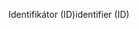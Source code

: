 <span data-ttu-id="94b06-101">Identifikátor (ID)</span><span class="sxs-lookup"><span data-stu-id="94b06-101">identifier (ID)</span></span>